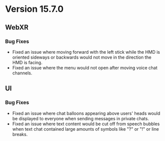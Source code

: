 # Version 15.7.0

## WebXR
### Bug Fixes
- Fixed an issue where moving forward with the left stick while the HMD is oriented sideways or backwards would not move in the direction the HMD is facing.
- Fixed an issue where the menu would not open after moving voice chat channels.

## UI
### Bug Fixes
- Fixed an issue where chat balloons appearing above users' heads would be displayed to everyone when sending messages in private chats.
- Fixed an issue where text content would be cut off from speech bubbles when text chat contained large amounts of symbols like "?" or "!" or line breaks.